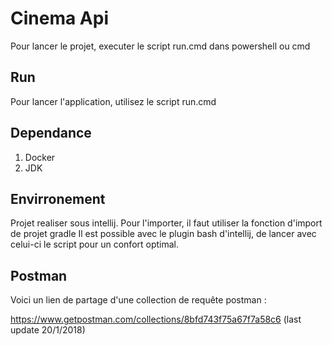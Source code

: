 # Cinema Api

Pour lancer le projet, executer le script run.cmd dans powershell ou cmd

## Run
Pour lancer l'application, utilisez le script run.cmd

## Dependance

1. Docker
2. JDK

## Envirronement 

Projet realiser sous intellij. Pour l'importer, il faut utiliser la fonction d'import de projet gradle
Il est possible avec le plugin bash d'intellij, de lancer avec celui-ci le script pour un confort optimal.

## Postman

Voici un lien de partage d'une collection de requête postman : 

https://www.getpostman.com/collections/8bfd743f75a67f7a58c6 (last update 20/1/2018)



